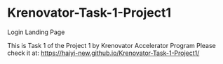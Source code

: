 # Krenovator-Task-1-Project1
Login Landing Page

This is Task 1 of the Project 1 by Krenovator Accelerator Program
Please check it at: 
https://haiyi-new.github.io/Krenovator-Task-1-Project1/
